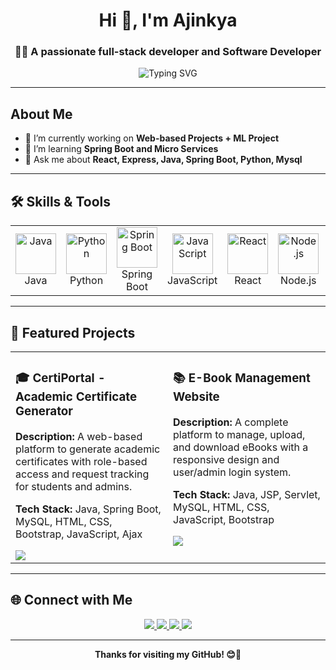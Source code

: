 <h1 align="center">Hi 👋, I'm Ajinkya</h1>
<h3 align="center">👨‍💻 A passionate full-stack developer and Software Developer</h3>

<p align="center">
  <img src="https://readme-typing-svg.demolab.com?font=Fira+Code&duration=3000&pause=1000&color=00FF84&center=true&vCenter=true&width=435&lines=Welcome+to+my+GitHub!;Code+Artisan+and+solving+problems;Always+learning+new+things!" alt="Typing SVG" />
</p>

---

##  About Me
- 🔭 I’m currently working on **Web-based Projects + ML Project**
- 🌱 I’m learning **Spring Boot and Micro Services**
- 💬 Ask me about **React, Express, Java, Spring Boot, Python, Mysql**

---

## 🛠️ Skills & Tools

<table align="center">
  <tr>
    <td align="center" width="100">
      <img src="https://techstack-generator.vercel.app/java-icon.svg" alt="Java" width="65" height="65" />
      <br>Java
    </td>
    <td align="center" width="100">
      <img src="https://techstack-generator.vercel.app/python-icon.svg" alt="Python" width="65" height="65" />
      <br>Python
    </td>
   <td align="center" width="100">
      <img src="https://img.icons8.com/color/48/spring-logo.png" alt="Spring Boot" width="65" height="65" />
      <br>Spring Boot
    </td>
    <td align="center" width="100">
      <img src="https://techstack-generator.vercel.app/js-icon.svg" alt="JavaScript" width="65" height="65" />
      <br>JavaScript
    </td>
    <td align="center" width="100">
      <img src="https://techstack-generator.vercel.app/react-icon.svg" alt="React" width="65" height="65" />
      <br>React
    </td>
    <td align="center" width="100">
      <img src="https://img.icons8.com/color/96/nodejs.png" alt="Node.js" width="65" height="65" />
      <br>Node.js
    </td>
    <td align="center" width="100">
      <img src="https://techstack-generator.vercel.app/mysql-icon.svg" alt="MySQL" width="65" height="65" />
      <br>MySQL
    </td>
    <td align="center" width="100">
      <img src="https://img.icons8.com/external-tal-revivo-shadow-tal-revivo/96/external-mongodb-a-cross-platform-document-oriented-database-program-logo-shadow-tal-revivo.png" alt="MongoDB" width="65" height="65" />
      <br>MongoDB
    </td>
    <td align="center" width="100">
      <img src="https://techstack-generator.vercel.app/github-icon.svg" alt="GitHub" width="65" height="65" />
      <br>GitHub
    </td>
  </tr>
</table>

---

## 🚀 Featured Projects

<table align="center">
  <tr>
    <td width="50%" valign="top">
      <h3>🎓 CertiPortal - Academic Certificate Generator</h3>
      <p><strong>Description:</strong> A web-based platform to generate academic certificates with role-based access and request tracking for students and admins.</p>
      <p><strong>Tech Stack:</strong> Java, Spring Boot, MySQL, HTML, CSS, Bootstrap, JavaScript, Ajax</p>
      <a href="https://github.com/Ajinkya-Dhavale/Certi-Portal" target="_blank">
        <img src="https://img.shields.io/badge/View%20Code-000?style=for-the-badge&logo=github&logoColor=white" />
      </a>
    </td>
    <td width="50%" valign="top">
      <h3>📚 E-Book Management Website</h3>
      <p><strong>Description:</strong> A complete platform to manage, upload, and download eBooks with a responsive design and user/admin login system.</p>
      <p><strong>Tech Stack:</strong> Java, JSP, Servlet, MySQL, HTML, CSS, JavaScript, Bootstrap</p>
      <a href="https://github.com/Ajinkya-Dhavale/EBook-Management" target="_blank">
        <img src="https://img.shields.io/badge/View%20Code-000?style=for-the-badge&logo=github&logoColor=white" />
      </a>
    </td>
  </tr>
</table>

---

## 🌐 Connect with Me

<p align="center">
  <a href="https://linkedin.com/in/ajinkya-dhavale-6a620624b">
    <img src="https://img.shields.io/badge/-LinkedIn-blue?style=for-the-badge&logo=linkedin" />
  </a>
  <a href="mailto:ajinkyadhavale9604@gmail.com">
    <img src="https://img.shields.io/badge/-Gmail-D14836?style=for-the-badge&logo=gmail&logoColor=white" />
  </a>
  <a href="https://github.com/ajinkyapathak">
    <img src="https://img.shields.io/badge/-GitHub-181717?style=for-the-badge&logo=github&logoColor=white" />
  </a>
  <a href="https://www.instagram.com/ajinkya-dhavale-6060/">
    <img src="https://img.shields.io/badge/-Instagram-E4405F?style=for-the-badge&logo=instagram&logoColor=white" />
  </a>
</p>

---

<p align="center">
  <b>Thanks for visiting my GitHub! 😊🚀</b>
</p>
